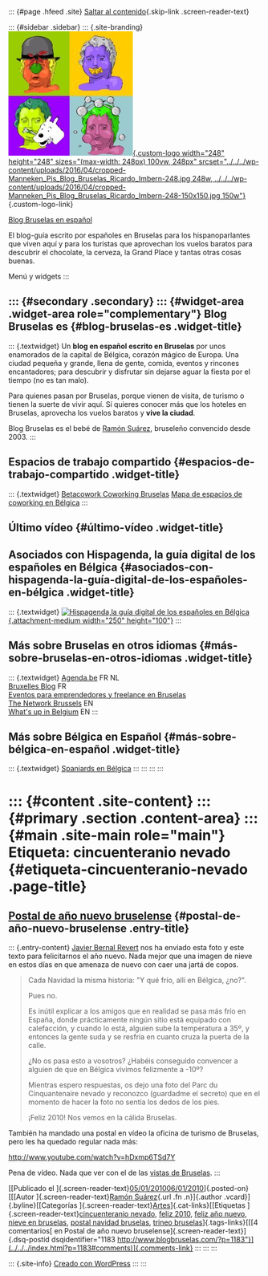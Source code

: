 ::: {#page .hfeed .site}
[Saltar al contenido](index.html#content){.skip-link
.screen-reader-text}

::: {#sidebar .sidebar}
::: {.site-branding}
[![](../../../wp-content/uploads/2016/04/cropped-Manneken_Pis_Blog_Bruselas_Ricardo_Imbern-248.jpg){.custom-logo
width="248" height="248" sizes="(max-width: 248px) 100vw, 248px"
srcset="../../../wp-content/uploads/2016/04/cropped-Manneken_Pis_Blog_Bruselas_Ricardo_Imbern-248.jpg 248w, ../../../wp-content/uploads/2016/04/cropped-Manneken_Pis_Blog_Bruselas_Ricardo_Imbern-248-150x150.jpg 150w"}](../../../index.html){.custom-logo-link}

[Blog Bruselas en español](../../../index.html)

El blog-guía escrito por españoles en Bruselas para los hispanoparlantes
que viven aquí y para los turistas que aprovechan los vuelos baratos
para descubrir el chocolate, la cerveza, la Grand Place y tantas otras
cosas buenas.

Menú y widgets
:::

::: {#secondary .secondary}
::: {#widget-area .widget-area role="complementary"}
Blog Bruselas es {#blog-bruselas-es .widget-title}
----------------

::: {.textwidget}
Un **blog en español escrito en Bruselas** por unos enamorados de la
capital de Bélgica, corazón mágico de Europa. Una ciudad pequeña y
grande, llena de gente, comida, eventos y rincones encantadores; para
descubrir y disfrutar sin dejarse aguar la fiesta por el tiempo (no es
tan malo).

Para quienes pasan por Bruselas, porque vienen de visita, de turismo o
tienen la suerte de vivir aquí. Sí quieres conocer más que los hoteles
en Bruselas, aprovecha los vuelos baratos y **vive la ciudad**.

Blog Bruselas es el bebé de [Ramón Suárez](http://www.ramonsuarez.com),
bruseleño convencido desde 2003.
:::

Espacios de trabajo compartido {#espacios-de-trabajo-compartido .widget-title}
------------------------------

::: {.textwidget}
[Betacowork Coworking Bruselas](http://www.betacowork.com) [Mapa de
espacios de coworking en Bélgica](http://coworkingbelgium.com)
:::

Último vídeo {#último-vídeo .widget-title}
------------

Asociados con Hispagenda, la guía digital de los españoles en Bélgica {#asociados-con-hispagenda-la-guía-digital-de-los-españoles-en-bélgica .widget-title}
---------------------------------------------------------------------

::: {.textwidget}
[![Hispagenda,la guía digital de los españoles en
Bélgica](../../../wp-content/uploads/2010/04/Hispagenda-250px.gif "Hispagenda, la guía digital de los españoles en Bélgica"){.attachment-medium
width="250" height="100"}](http://www.hispagenda.com)
:::

Más sobre Bruselas en otros idiomas {#más-sobre-bruselas-en-otros-idiomas .widget-title}
-----------------------------------

::: {.textwidget}
[Agenda.be](http://www.agenda.be) FR NL\
[Bruxelles Blog](http://www.bxlblog.be/) FR\
[Eventos para emprendedores y freelance en
Bruselas](http://www.betacowork.com/events/)\
[The Network
Brussels](http://groups.yahoo.com/group/TheNetworkBrussels/) EN\
[What\'s up in Belgium](http://www.whatsupin.be/) EN
:::

Más sobre Bélgica en Español {#más-sobre-bélgica-en-español .widget-title}
----------------------------

::: {.textwidget}
[Spaniards en Bélgica](http://www.spaniards.es/paises/belgica)
:::
:::
:::
:::

::: {#content .site-content}
::: {#primary .section .content-area}
::: {#main .site-main role="main"}
Etiqueta: cincuenteranio nevado {#etiqueta-cincuenteranio-nevado .page-title}
===============================

[Postal de año nuevo bruselense](../../../index.html?p=1183) {#postal-de-año-nuevo-bruselense .entry-title}
------------------------------------------------------------

::: {.entry-content}
[Javier Bernal Revert](http://www.bernalrevert.com) nos ha enviado esta
foto y este texto para felicitarnos el año nuevo. Nada mejor que una
imagen de nieve en estos días en que amenaza de nuevo con caer una jartá
de copos.

> Cada Navidad la misma historia: "Y qué frío, allí en Bélgica, ¿no?".
>
> Pues no.
>
> Es inútil explicar a los amigos que en realidad se pasa más frío en
> España, donde prácticamente ningún sitio está equipado con
> calefacción, y cuando lo está, alguien sube la temperatura a 35º, y
> entonces la gente suda y se resfría en cuanto cruza la puerta de la
> calle.
>
> ¿No os pasa esto a vosotros? ¿Habéis conseguido convencer a alguien de
> que en Bélgica vivimos felizmente a -10º?
>
> Mientras espero respuestas, os dejo una foto del Parc du
> Cinquantenaire nevado y reconozco (guardadme el secreto) que en el
> momento de hacer la foto no sentía los dedos de los pies.
>
> ¡Feliz 2010! Nos vemos en la cálida Bruselas.

También ha mandado una postal en vídeo la oficina de turismo de
Bruselas, pero les ha quedado regular nada más:

<http://www.youtube.com/watch?v=hDxmp6TSd7Y>

Pena de vídeo. Nada que ver con el de las [vistas de
Bruselas](http://www.blogbruselas.com/2009/12/vistas-insolitas-de-bruselas.html "Vistas insólitas de Bruselas").
:::

[[Publicado el
]{.screen-reader-text}[05/01/201006/01/2010](../../../index.html?p=1183)]{.posted-on}[[[Autor
]{.screen-reader-text}[Ramón
Suárez](../../2010/04/30/index.html?author=2){.url .fn .n}]{.author
.vcard}]{.byline}[[Categorías
]{.screen-reader-text}[Artes](../../category/artes/index.html)]{.cat-links}[[Etiquetas
]{.screen-reader-text}[cincuenteranio nevado](index.html), [feliz
2010](../feliz-2010/index.html), [feliz año
nuevo](../feliz-ano-nuevo/index.html), [nieve en
bruselas](../nieve-en-bruselas/index.html), [postal navidad
bruselas](../postal-navidad-bruselas/index.html), [trineo
bruselas](../trineo-bruselas/index.html)]{.tags-links}[[[4 comentarios[
en Postal de año nuevo bruselense]{.screen-reader-text}]{.dsq-postid
dsqidentifier="1183 http://www.blogbruselas.com/?p=1183"}](../../../index.html?p=1183#comments)]{.comments-link}
:::
:::
:::

::: {.site-info}
[Creado con WordPress](https://es.wordpress.org/)
:::
:::
